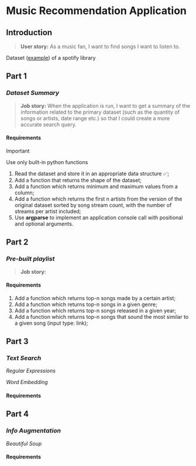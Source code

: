 # Music Recommendation Application
## Introduction
> **User story:**
> As a music fan, I want to find songs I want to listen to.

Dataset ([example](https://www.kaggle.com/datasets/josephinelsy/spotify-top-hit-playlist-2010-2022)) of a spotify library

## Part 1 
### _Dataset Summary_
> **Job story:**
> When the application is run, I want to get a summary of the information related to the primary dataset (such as the quantity of songs or artists, date range etc.) so that I could create a more accurate search query.

#### Requirements
> [!IMPORTANT] 
> Use only built-in python functions 

1) Read the dataset and store it in an appropriate data structure ✅;
2) Add a function that returns the shape of the dataset;
3) Add a function which returns minimum and maximum values from a column;
4) Add a function which returns the first n artists from the version of the original dataset sorted by song stream count, with the number of streams per artist included;
5) Use **argparse** to implement an application console call with positional and optional arguments.

## Part 2
### _Pre-built playlist_
> **Job story:**
>
#### Requirements
1) Add a function which returns top-n songs made by a certain artist;
2) Add a function which returns top-n songs in a given genre;
3) Add a function which returns top-n songs released in a given year;
4) Add a function which returns top-n songs that sound the most similar to a given song (input type: link);

## Part 3
### _Text Search_

_Regular Expressions_

_Word Embedding_
#### Requirements

## Part 4
### _Info Augmentation_

_Beautiful Soup_

#### Requirements
